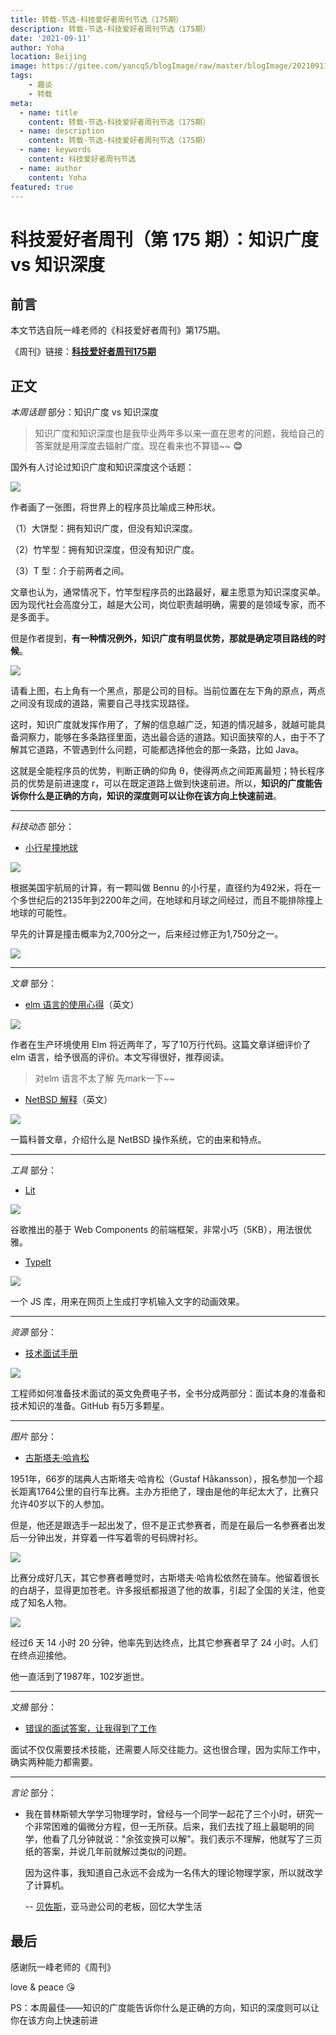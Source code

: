 ```yaml
---
title: 转载-节选-科技爱好者周刊节选（175期）
description: 转载-节选-科技爱好者周刊节选（175期）
date: '2021-09-11'
author: Yoha
location: Beijing
image: https://gitee.com/yancqS/blogImage/raw/master/blogImage/20210911221105.jpeg
tags:
    - 趣谈
    - 转载
meta:
  - name: title
    content: 转载-节选-科技爱好者周刊节选（175期）
  - name: description
    content: 转载-节选-科技爱好者周刊节选（175期）
  - name: keywords
    content: 科技爱好者周刊节选
  - name: author
    content: Yoha
featured: true
---
```

# 科技爱好者周刊（第 175 期）：知识广度 vs 知识深度

## 前言

本文节选自阮一峰老师的《科技爱好者周刊》第175期。

《周刊》链接：**[科技爱好者周刊175期](https://www.ruanyifeng.com/blog/2021/09/weekly-issue-175.html)**

## 正文

*本周话题* 部分：知识广度 vs 知识深度

> 知识广度和知识深度也是我毕业两年多以来一直在思考的问题，我给自己的答案就是用深度去辐射广度。现在看来也不算错~~ **😊**

国外有人讨论过知识广度和知识深度这个话题：

![](https://gitee.com/yancqS/blogImage/raw/master/blogImage/20210911220814.jpeg)

作者画了一张图，将世界上的程序员比喻成三种形状。

（1）大饼型：拥有知识广度，但没有知识深度。

（2）竹竿型：拥有知识深度，但没有知识广度。

（3）T 型：介于前两者之间。

文章也认为，通常情况下，竹竿型程序员的出路最好，雇主愿意为知识深度买单。因为现代社会高度分工，越是大公司，岗位职责越明确，需要的是领域专家，而不是多面手。

但是作者提到，**有一种情况例外，知识广度有明显优势，那就是确定项目路线的时候**。

![](https://gitee.com/yancqS/blogImage/raw/master/blogImage/20210911221105.jpeg)

请看上图，右上角有一个黑点，那是公司的目标。当前位置在左下角的原点，两点之间没有现成的道路，需要自己寻找实现路径。

这时，知识广度就发挥作用了，了解的信息越广泛，知道的情况越多，就越可能具备洞察力，能够在多条路径里面，选出最合适的道路。知识面狭窄的人，由于不了解其它道路，不管遇到什么问题，可能都选择他会的那一条路，比如 Java。

这就是全能程序员的优势，判断正确的仰角 θ，使得两点之间距离最短；特长程序员的优势是前进速度 r，可以在既定道路上做到快速前进。所以，**知识的广度能告诉你什么是正确的方向，知识的深度则可以让你在该方向上快速前进**。

---

*科技动态* 部分：

- [小行星撞地球](https://news.yahoo.com/nasa-boosts-impact-risk-potentially-220546594.html)

![](https://gitee.com/yancqS/blogImage/raw/master/blogImage/20210911221925.jpeg)

根据美国宇航局的计算，有一颗叫做 Bennu 的小行星，直径约为492米，将在一个多世纪后的2135年到2200年之间，在地球和月球之间经过，而且不能排除撞上地球的可能性。

早先的计算是撞击概率为2,700分之一，后来经过修正为1,750分之一。

![](https://gitee.com/yancqS/blogImage/raw/master/blogImage/20210911222014.jpeg)

---

*文章* 部分：

- [elm 语言的使用心得](https://engineering.rakuten.today/post/elm-at-rakuten/)（英文）

![](https://gitee.com/yancqS/blogImage/raw/master/blogImage/20210911223300.jpeg)

作者在生产环境使用 Elm 将近两年了，写了10万行代码。这篇文章详细评价了 elm 语言，给予很高的评价。本文写得很好，推荐阅读。

> 对elm 语言不太了解 先mark一下~~

- [NetBSD 解释](https://www.makeuseof.com/what-is-netbsd/)（英文）

![](https://gitee.com/yancqS/blogImage/raw/master/blogImage/20210911223425.jpeg)

一篇科普文章，介绍什么是 NetBSD 操作系统，它的由来和特点。

---

*工具* 部分：

- [Lit](https://lit.dev/)

![](https://gitee.com/yancqS/blogImage/raw/master/blogImage/20210911224716.jpeg)

谷歌推出的基于 Web Components 的前端框架，非常小巧（5KB），用法很优雅。

- [TypeIt](https://typeitjs.com/)

![](https://gitee.com/yancqS/blogImage/raw/master/blogImage/20210911224757.jpeg)

一个 JS 库，用来在网页上生成打字机输入文字的动画效果。

---

*资源* 部分：

- [技术面试手册](https://techinterviewhandbook.org/)

![](https://gitee.com/yancqS/blogImage/raw/master/blogImage/20210911225016.jpeg)

工程师如何准备技术面试的英文免费电子书，全书分成两部分：面试本身的准备和技术知识的准备。GitHub 有5万多颗星。

---

*图片* 部分：

- [古斯塔夫·哈肯松](https://en.wikipedia.org/wiki/Gustaf_Håkansson)

1951年，66岁的瑞典人古斯塔夫·哈肯松（Gustaf Håkansson），报名参加一个超长距离1764公里的自行车比赛。主办方拒绝了，理由是他的年纪太大了，比赛只允许40岁以下的人参加。

但是，他还是跟选手一起出发了，但不是正式参赛者，而是在最后一名参赛者出发后一分钟出发，并穿着一件写着零的号码牌衬衫。

![](https://gitee.com/yancqS/blogImage/raw/master/blogImage/20210911225303.jpeg)

比赛分成好几天，其它参赛者睡觉时，古斯塔夫·哈肯松依然在骑车。他留着很长的白胡子，显得更加苍老。许多报纸都报道了他的故事，引起了全国的关注，他变成了知名人物。

![](https://gitee.com/yancqS/blogImage/raw/master/blogImage/20210911225330.jpeg)

经过6 天 14 小时 20 分钟，他率先到达终点，比其它参赛者早了 24 小时。人们在终点迎接他。

他一直活到了1987年，102岁逝世。

---

*文摘* 部分：

- [错误的面试答案，让我得到了工作](https://dewitters.com/i-had-to-give-a-wrong-answer-to-get-the-job/)

面试不仅仅需要技术技能，还需要人际交往能力。这也很合理，因为实际工作中，确实两种能力都需要。

---

*言论* 部分：

- 我在普林斯顿大学学习物理学时，曾经与一个同学一起花了三个小时，研究一个非常困难的偏微分方程，但一无所获。后来，我们去找了班上最聪明的同学，他看了几分钟就说："余弦变换可以解"。我们表示不理解，他就写了三页纸的答案，并说几年前就解过类似的问题。

  因为这件事，我知道自己永远不会成为一名伟大的理论物理学家，所以就改学了计算机。

  -- [贝佐斯](https://get21stnight.com/2021/08/09/difficult-math-is-about-recognizing-patterns-lessons-from-jeff-bezos/)，亚马逊公司的老板，回忆大学生活

## 最后

感谢阮一峰老师的《周刊》

love & peace :kissing_heart:

PS：本周最佳——知识的广度能告诉你什么是正确的方向，知识的深度则可以让你在该方向上快速前进